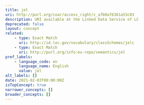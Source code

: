 ```yaml
---
title: jel
uri: http://purl.org/coar/access_right/c_a7b0a76361a53c03
description: URI available at the Linked Data Service of LC
deprecated: false
layout: concept
related:
    - type: Exact Match
      uri: http://id.loc.gov/vocabulary/classSchemes/jelc
    - type: Exact Match
      uri: http://purl.org/info:eu-repo/semantics/jel
pref_labels:
    - language_code: en
      language_name: English
      value: jel
alt_labels: []
date: 2021-02-03T00:00:00Z
isTopConcept: true
narrower_concepts: []
broader_concepts: []
---
```


